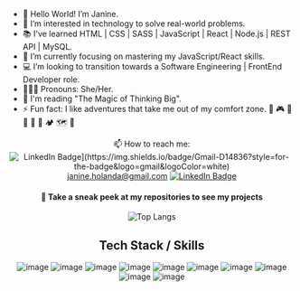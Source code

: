 - 👋 Hello World! I’m Janine.
- 🚀 I’m interested in technology to solve real-world problems.
- 📚 I've learned HTML | CSS | SASS | JavaScript | React | Node.js | REST API | MySQL.
- 🎯 I’m currently focusing on mastering my JavaScript/React skills. 
- 💻 I’m looking to transition towards a Software Engineering | FrontEnd Developer role.
- 💁🏽‍♀️ Pronouns: She/Her.
- 📖 I'm reading "The Magic of Thinking Big".
- ⚡ Fun fact: I like adventures that take me out of my comfort zone. 🥊 🎮 🎨 🧩 🛴 🛶 🏕️ 🗺️ 🎢

<div align="center">

📫 How to reach me: 
  <img src="[https://img.shields.io/badge/LinkedIn-blue?style=for-the-badge&logo=linkedin&logoColor=white" alt="LinkedIn Badge](https://img.shields.io/badge/Gmail-D14836?style=for-the-badge&logo=gmail&logoColor=white)"/>
janine.holanda@gmail.com
<a href="https://www.linkedin.com/in/janineholanda ">
  <img src="https://img.shields.io/badge/LinkedIn-blue?style=for-the-badge&logo=linkedin&logoColor=white" alt="LinkedIn Badge"/>
</a>

<!-- <a href="http://camilabarros.ca/">
  <img src="https://img.shields.io/badge/CV/Resume-darkgreen?style=for-the-badge&logo=cv/resume&logoColor=white" alt="CV/Resume Badge"/>
</a> -->

<h4> 👀 Take a sneak peek at my repositories to see my projects</h4>

![Top Langs](https://github-readme-stats.vercel.app/api/top-langs/?username=janine-holanda&layout=compact&theme=neon)

<h2>Tech Stack / Skills</h2>

![image](https://img.shields.io/badge/JavaScript-323330?style=for-the-badge&logo=javascript&logoColor=F7DF1E)
![image](https://img.shields.io/badge/HTML5-E34F26?style=for-the-badge&logo=html5&logoColor=white)
![image](https://img.shields.io/badge/CSS3-1572B6?style=for-the-badge&logo=css3&logoColor=white)
![image](https://img.shields.io/badge/Sass-CC6699?style=for-the-badge&logo=sass&logoColor=white)
![image](https://img.shields.io/badge/React-20232A?style=for-the-badge&logo=react&logoColor=61DAFB)
![image](https://img.shields.io/badge/Tailwind_CSS-38B2AC?style=for-the-badge&logo=tailwind-css&logoColor=white)
![image](https://img.shields.io/badge/Node.js-339933?style=for-the-badge&logo=nodedotjs&logoColor=white)
![image](https://img.shields.io/badge/Express.js-000000?style=for-the-badge&logo=express&logoColor=white)
![image](https://img.shields.io/badge/json-5E5C5C?style=for-the-badge&logo=json&logoColor=white)
![image](https://img.shields.io/badge/Vite-B73BFE?style=for-the-badge&logo=vite&logoColor=FFD62E)
<br><br><br>

</div>
